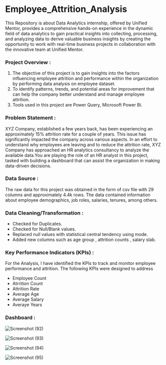 # Employee_Attrition_Analysis
This Repository is about Data Analytics internship, offered by Unified Mentor, provides a comprehensive hands-on experience in the dynamic field of data analytics to gain practical insights 
into collecting, processing, and analyzing data to derive valuable business insights by creating the opportunity to work with real-time business projects in collaboration with the
innovative team at Unified Mentor.
<br>
<h3>Project Overview :</h3>
<ol type="1">
  <li>
    The objective of this project is to gain insights into the factors influencing employee attrition
    and performance within the organization by performing data analysis on employee dataset.
  </li>
  <li>
    To identify patterns, trends, and potential areas for improvement that can help the company better understand and manage employee attrition.
  </li>
  <li>
    Tools used in this project are Power Query, Microsoft Power Bi.
  </li>
</ol>
<h3>Problem Statement :</h3>
XYZ Company, established a few years back, has been experiencing an approximately 15% attrition rate for a couple of years. 
This issue has significantly impacted the company across various aspects. In an effort to understand why employees are leaving and to reduce the attrition rate,
 XYZ Company has approached an HR analytics consultancy to analyze the available data.You are playing the role of an HR analyst in this project, 
tasked with building a dashboard that can assist the organization in making data-driven decisions.
<h3>Data Source :</h3>
The raw data for this project was obtained in the form of csv file with 29 columns and approximately 4.4k rows.
The data contained information about employee demographics, job roles, salaries, tenures, among others.
<h3>Data Cleaning/Transformation :</h3>
<ul>
  <li>Checked for Duplicates.</li>
  <li>Checked for Null/Blank values.</li>
  <li>Replaced null values with statistical central tendency using mode.</li>
  <li>Added new columns such as age group , attrition counts , salary slab.</li>
</ul>
<h3>Key Performance Indicators (KPIs) :</h3>
For the Analysis, I have identified the KPIs to track and monitor employee performance and attrition. The following KPIs were designed to address
<ul>
  <li>Employee Count</li>
  <li> Atrrition Count</li>
  <li> Attrition Rate </li>
  <li> Average Age </li>
  <li> Average Salary</li>
  <li>Averaye Years</li>
</ul>
<h3>Dashboard :</h3>

![Screenshot (92)](https://github.com/Kashish0612/Employee_Attrition_Analysis/assets/134590814/c54adc48-482f-4410-a767-a49c49bf5034)


![Screenshot (93)](https://github.com/Kashish0612/Employee_Attrition_Analysis/assets/134590814/2e9a5801-34b1-49ae-94f0-058a9dbdff2d)


![Screenshot (94)](https://github.com/Kashish0612/Employee_Attrition_Analysis/assets/134590814/49875eda-65f4-4644-814d-caec09aa7964)


![Screenshot (95)](https://github.com/Kashish0612/Employee_Attrition_Analysis/assets/134590814/148da8d4-a969-4d83-8655-c956f689cbae)
